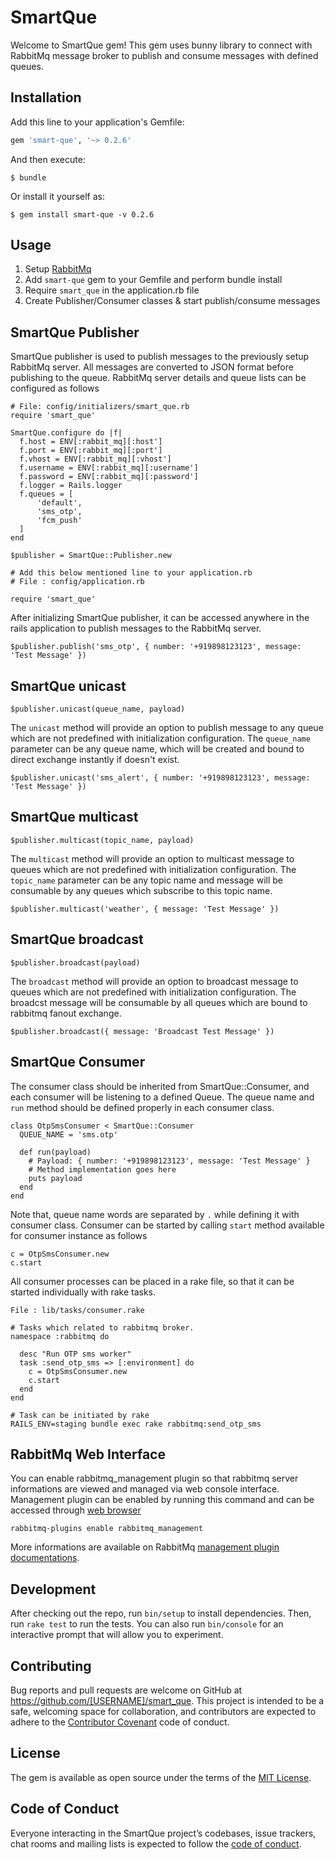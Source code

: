 # SmartQue

Welcome to SmartQue gem! This gem uses bunny library to connect with RabbitMq message broker
to publish and consume messages with defined queues.

## Installation

Add this line to your application's Gemfile:

```ruby
gem 'smart-que', '~> 0.2.6'
```

And then execute:

    $ bundle

Or install it yourself as:

    $ gem install smart-que -v 0.2.6

## Usage

1. Setup [RabbitMq](https://www.rabbitmq.com/#getstarted)
2. Add `smart-que` gem to your Gemfile and perform bundle install
3. Require `smart_que` in the application.rb file
4. Create Publisher/Consumer classes & start publish/consume messages

## SmartQue Publisher

SmartQue publisher is used to publish messages to the previously setup RabbitMq
server. All messages are converted to JSON format before publishing to the queue.
RabbitMq server details and queue lists can be configured as follows

```
# File: config/initializers/smart_que.rb
require 'smart_que'

SmartQue.configure do |f|
  f.host = ENV[:rabbit_mq][:host']
  f.port = ENV[:rabbit_mq][:port']
  f.vhost = ENV[:rabbit_mq][:vhost']
  f.username = ENV[:rabbit_mq][:username']
  f.password = ENV[:rabbit_mq][:password']
  f.logger = Rails.logger
  f.queues = [
      'default',
      'sms_otp',
      'fcm_push'
  ]
end

$publisher = SmartQue::Publisher.new

# Add this below mentioned line to your application.rb
# File : config/application.rb

require 'smart_que'
```

After initializing SmartQue publisher, it can be accessed anywhere in the rails application
to publish messages to the RabbitMq server.

```
$publisher.publish('sms_otp', { number: '+919898123123', message: 'Test Message' })
```


## SmartQue unicast

```
$publisher.unicast(queue_name, payload)
```

The `unicast` method will provide an option to publish message to any queue which are
not predefined with initialization configuration. The `queue_name` parameter can be any queue
name, which will be created and bound to direct exchange instantly if doesn't exist.

```
$publisher.unicast('sms_alert', { number: '+919898123123', message: 'Test Message' })
```



## SmartQue multicast

```
$publisher.multicast(topic_name, payload)
```

The `multicast` method will provide an option to multicast message to queues which are
not predefined with initialization configuration. The `topic_name` parameter can be any
topic name and message will be consumable by any queues which subscribe to this topic
name.

```
$publisher.multicast('weather', { message: 'Test Message' })
```

## SmartQue broadcast

```
$publisher.broadcast(payload)
```

The `broadcast` method will provide an option to broadcast message to queues which are
not predefined with initialization configuration. The broadcst message will be consumable by
all queues which are bound to rabbitmq fanout exchange.

```
$publisher.broadcast({ message: 'Broadcast Test Message' })
```


## SmartQue Consumer

The consumer class should be inherited from SmartQue::Consumer, and each consumer will be
listening to a defined Queue. The queue name and `run` method should be defined properly
in each consumer class.

```
class OtpSmsConsumer < SmartQue::Consumer
  QUEUE_NAME = 'sms.otp'

  def run(payload)
    # Payload: { number: '+919898123123', message: 'Test Message' }
    # Method implementation goes here
    puts payload
  end
end
```

Note that, queue name words are separated by `.` while defining it with consumer class.
Consumer can be started by calling `start` method available for consumer instance as follows

```
c = OtpSmsConsumer.new
c.start
```

All consumer processes can be placed in a rake file, so that it can be started individually
with rake tasks.

```
File : lib/tasks/consumer.rake

# Tasks which related to rabbitmq broker.
namespace :rabbitmq do

  desc "Run OTP sms worker"
  task :send_otp_sms => [:environment] do
    c = OtpSmsConsumer.new
    c.start
  end
end

# Task can be initiated by rake
RAILS_ENV=staging bundle exec rake rabbitmq:send_otp_sms
```

## RabbitMq Web Interface

You can enable rabbitmq_management plugin so that rabbitmq server informations
are viewed and managed via web console interface. Management plugin can be enabled
by running this command and can be accessed through [web browser](localhost:15672)

```
rabbitmq-plugins enable rabbitmq_management
```

More informations are available on RabbitMq [management plugin documentations](https://www.rabbitmq.com/management.html).

## Development

After checking out the repo, run `bin/setup` to install dependencies. Then, run `rake test` to run the tests. You can also run `bin/console` for an interactive prompt that will allow you to experiment.

## Contributing

Bug reports and pull requests are welcome on GitHub at https://github.com/[USERNAME]/smart_que. This project is intended to be a safe, welcoming space for collaboration, and contributors are expected to adhere to the [Contributor Covenant](http://contributor-covenant.org) code of conduct.

## License

The gem is available as open source under the terms of the [MIT License](http://opensource.org/licenses/MIT).

## Code of Conduct

Everyone interacting in the SmartQue project’s codebases, issue trackers, chat rooms and mailing lists is expected to follow the [code of conduct](https://github.com/[USERNAME]/smart_que/blob/master/CODE_OF_CONDUCT.md).
